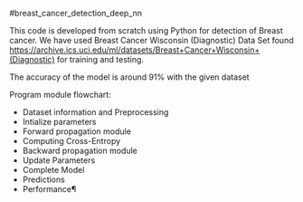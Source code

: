 #breast_cancer_detection_deep_nn

This code is developed from scratch using Python for detection of Breast cancer. We have used Breast Cancer Wisconsin (Diagnostic) Data Set found https://archive.ics.uci.edu/ml/datasets/Breast+Cancer+Wisconsin+(Diagnostic) for training and testing.

The accuracy of the model is around 91% with the given dataset

Program module flowchart:

- Dataset information and Preprocessing
- Intialize parameters
- Forward propagation module
- Computing Cross-Entropy
- Backward propagation module
- Update Parameters
- Complete Model
- Predictions
- Performance¶






